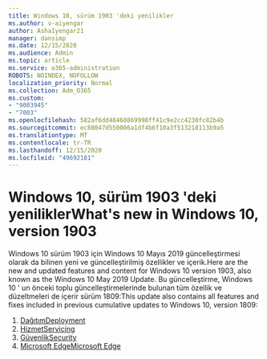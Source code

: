 ```yaml
---
title: Windows 10, sürüm 1903 'deki yenilikler
ms.author: v-aiyengar
author: AshaIyengar21
manager: dansimp
ms.date: 12/15/2020
ms.audience: Admin
ms.topic: article
ms.service: o365-administration
ROBOTS: NOINDEX, NOFOLLOW
localization_priority: Normal
ms.collection: Adm_O365
ms.custom:
- "9003945"
- "7003"
ms.openlocfilehash: 582af6dd48460869998ff41c9e2cc4230fc82b4b
ms.sourcegitcommit: ec88047d550006a1df4b6f10a3f513218113b9a5
ms.translationtype: MT
ms.contentlocale: tr-TR
ms.lasthandoff: 12/15/2020
ms.locfileid: "49692181"
---
```

# <a name="whats-new-in-windows-10-version-1903"></a><span data-ttu-id="cc226-102">Windows 10, sürüm 1903 'deki yenilikler</span><span class="sxs-lookup"><span data-stu-id="cc226-102">What's new in Windows 10, version 1903</span></span>

<span data-ttu-id="cc226-103">Windows 10 sürüm 1903 için Windows 10 Mayıs 2019 güncelleştirmesi olarak da bilinen yeni ve güncelleştirilmiş özellikler ve içerik.</span><span class="sxs-lookup"><span data-stu-id="cc226-103">Here are the new and updated features and content for Windows 10 version 1903, also known as the Windows 10 May 2019 Update.</span></span> <span data-ttu-id="cc226-104">Bu güncelleştirme, Windows 10 ' un önceki toplu güncelleştirmelerinde bulunan tüm özellik ve düzeltmeleri de içerir sürüm 1809:</span><span class="sxs-lookup"><span data-stu-id="cc226-104">This update also contains all features and fixes included in previous cumulative updates to Windows 10, version 1809:</span></span>

1. [<span data-ttu-id="cc226-105">Dağıtım</span><span class="sxs-lookup"><span data-stu-id="cc226-105">Deployment</span></span>](https://go.microsoft.com/fwlink/?linkid=2114296)
1. [<span data-ttu-id="cc226-106">Hizmet</span><span class="sxs-lookup"><span data-stu-id="cc226-106">Servicing</span></span>](https://go.microsoft.com/fwlink/?linkid=2114493)
1. [<span data-ttu-id="cc226-107">Güvenlik</span><span class="sxs-lookup"><span data-stu-id="cc226-107">Security</span></span>](https://go.microsoft.com/fwlink/?linkid=2114297)
1. [<span data-ttu-id="cc226-108">Microsoft Edge</span><span class="sxs-lookup"><span data-stu-id="cc226-108">Microsoft Edge</span></span>](https://go.microsoft.com/fwlink/?linkid=2114298)
